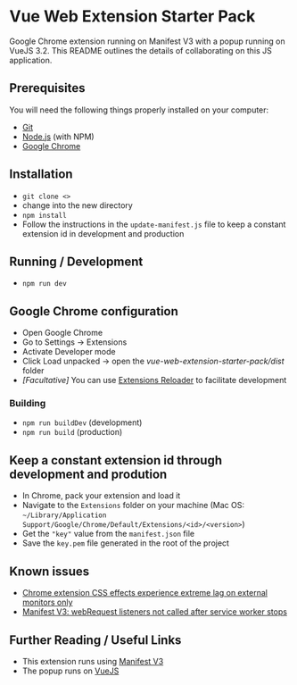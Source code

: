 # Vue Web Extension Starter Pack

Google Chrome extension running on Manifest V3 with a popup running on VueJS 3.2.
This README outlines the details of collaborating on this JS application.

## Prerequisites

You will need the following things properly installed on your computer:

* [Git](http://git-scm.com/)
* [Node.js](http://nodejs.org/) (with NPM)
* [Google Chrome](https://www.google.com/intl/en_en/chrome/)

## Installation

* `git clone <>`
* change into the new directory
* `npm install`
* Follow the instructions in the `update-manifest.js` file to keep a constant extension id in development and production

## Running / Development

* `npm run dev`

## Google Chrome configuration

* Open Google Chrome
* Go to Settings -> Extensions
* Activate Developer mode
* Click Load unpacked -> open the *vue-web-extension-starter-pack/dist* folder
* *[Facultative]* You can use [Extensions Reloader](https://chrome.google.com/webstore/detail/extensions-reloader/fimgfedafeadlieiabdeeaodndnlbhid) to facilitate development

### Building

* `npm run buildDev` (development)
* `npm run build` (production)

## Keep a constant extension id through development and prodution

* In Chrome, pack your extension and load it
* Navigate to the `Extensions` folder on your machine (Mac OS: `~/Library/Application Support/Google/Chrome/Default/Extensions/<id>/<version>`)
* Get the `"key"` value from the `manifest.json` file
* Save the `key.pem` file generated in the root of the project

## Known issues

* [Chrome extension CSS effects experience extreme lag on external monitors only](https://bugs.chromium.org/p/chromium/issues/detail?id=971701)
* [Manifest V3: webRequest listeners not called after service worker stops](https://bugs.chromium.org/p/chromium/issues/detail?id=1024211)

## Further Reading / Useful Links

* This extension runs using [Manifest V3](https://developer.chrome.com/docs/extensions/mv3/intro/)
* The popup runs on [VueJS](https://v3.vuejs.org/)
